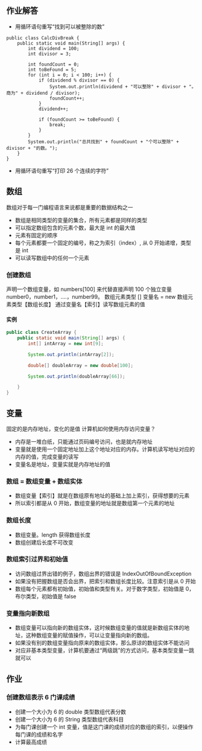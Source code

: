 ## 作业解答

- 用循环语句重写“找到可以被整除的数”

```
public class CalcDivBreak {
    public static void main(String[] args) {
        int dividend = 100;
        int divisor = 3;

        int foundCount = 0;
        int toBeFound = 5;
        for (int i = 0; i < 100; i++) {
            if (dividend % divisor == 0) {
                System.out.println(dividend + "可以整除" + divisor + "。商为" + dividend / divisor);
                foundCount++;
            }
            dividend++;

            if (foundCount >= toBeFound) {
                break;
            }
        }
        System.out.println("总共找到" + foundCount + "个可以整除" + divisor + "的数。");
    }
}
```

- 用循环语句重写“打印 26 个连续的字符”

## 数组

数组对于每一门编程语言来说都是重要的数据结构之一

* 数组是相同类型的变量的集合，所有元素都是同样的类型
* 可以指定数组包含的元素个数，最大是 int 的最大值
* 元素有固定的顺序
* 每个元素都要一个固定的编号，称之为索引（index）, 从 0 开始递增，类型是 int
* 可以读写数组中的任何一个元素

### 创建数组

声明一个数组变量，如 numbers[100] 来代替直接声明 100 个独立变量 number0，number1，....，number99。
数组元素类型 [] 变量名 = new 数组元素类型【数组长度】
通过变量名【索引】读写数组元素的值

#### 实例

``` Java
public class CreateArray {
    public static void main(String[] args) {
        int[] intArray = new int[9];

        System.out.println(intArray[2]);

        double[] doubleArray = new double[100];

        System.out.println(doubleArray[66]);

    }
}
```

## 变量

固定的是内存地址，变化的是值
计算机如何使用内存访问变量？

* 内存是一堆白纸，只能通过页码编号访问，也是就内存地址
* 变量就是使用一个固定地址加上这个地址对应的内存。计算机读写地址对应的内存的值，完成变量的读写
* 变量名是地址，变量实就是内存地址的值

### 数组 = 数组变量 + 数组实体

* 数组变量【索引】就是在数组原有地址的基础上加上索引，获得想要的元素
* 所以索引都是从 0 开始，数组变量的地址就是数组第一个元素的地址

### 数组长度

- 数组变量。length 获得数组长度
- 数组创建后长度不可改变

### 数组索引过界和初始值

- 访问数组过界出错的例子，数组出界的错误是 IndexOutOfBoundException
- 如果没有把握数组是否会出界，把索引和数组长度比较。注意索引是从 0 开始
- 数组每个元素都有初始值，初始值和类型有关。对于数字类型，初始值是 0，布尔类型，初始值是 false

### 变量指向新数组

- 数组变量可以指向新的数组实体，这时候数组变量的值就是新数组实体的地址，这种数组变量的赋值操作，可以让变量指向新的数组。
- 如果没有别的数组变量指向原来的数组实体，那么原谅的数组实体不能访问
- 对应非基本类型变量，计算机要通过“两级跳”的方式访问，基本类型变量一跳就可以

## 作业

### 创建数组表示 6 门课成绩

* 创建一个大小为 6 的 double 类型数组代表分数
* 创建一个大小为 6 的 String 类型数组代表科目
* 为每门课创建一个 int 变量，值是这门课的成绩对应的数组的索引，以便操作每门课的成绩和名字
* 计算最高成绩
